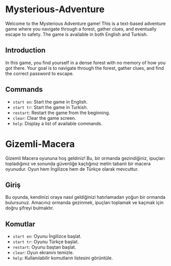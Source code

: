# Mysterious-Adventure  <simple>

Welcome to the Mysterious Adventure game! This is a text-based adventure game where you navigate through a forest, gather clues, and eventually escape to safety. The game is available in both English and Turkish.

## Introduction

In this game, you find yourself in a dense forest with no memory of how you got there. Your goal is to navigate through the forest, gather clues, and find the correct password to escape. 

## Commands

- `start en`: Start the game in English.
- `start tr`: Start the game in Turkish.
- `restart`: Restart the game from the beginning.
- `clear`: Clear the game screen.
- `help`: Display a list of available commands.

# Gizemli-Macera <basit>

Gizemli Macera oyununa hoş geldiniz! Bu, bir ormanda gezindiğiniz, ipuçları topladığınız ve sonunda güvenliğe kaçtığınız metin tabanlı bir macera oyunudur. Oyun hem İngilizce hem de Türkçe olarak mevcuttur.

## Giriş

Bu oyunda, kendinizi oraya nasıl geldiğinizi hatırlamadan yoğun bir ormanda bulursunuz. Amacınız ormanda gezinmek, ipuçları toplamak ve kaçmak için doğru şifreyi bulmaktır.

## Komutlar

- `start en`: Oyunu İngilizce başlat.
- `start tr`: Oyunu Türkçe başlat.
- `restart`: Oyunu baştan başlat.
- `clear`: Oyun ekranını temizle.
- `help`: Kullanılabilir komutların listesini görüntüle.
